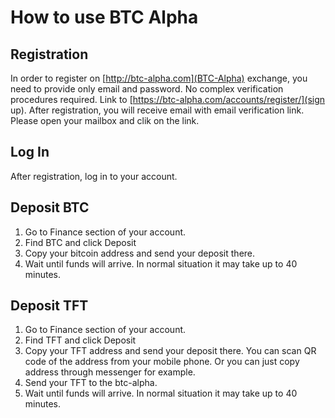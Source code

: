 # How to use BTC Alpha

## Registration
In order to register on [http://btc-alpha.com](BTC-Alpha) exchange, you need to provide only email and password.
No complex verification procedures required. 
Link to [https://btc-alpha.com/accounts/register/](sign up).
After registration, you will receive email with email verification link. Please open your mailbox and clik on the link.

## Log In
After registration, log in to your account.

## Deposit BTC
1. Go to Finance section of your account.
2. Find BTC and click Deposit
3. Copy your bitcoin address and send your deposit there.
4. Wait until funds will arrive. In normal situation it may take up to 40 minutes. 

## Deposit TFT
1. Go to Finance section of your account.
2. Find TFT and click Deposit
3. Copy your TFT address and send your deposit there. You can scan QR code of the address from your mobile phone. Or you can just copy address through messenger for example. 
4. Send your TFT to the btc-alpha. 
5. Wait until funds will arrive. In normal situation it may take up to 40 minutes. 
